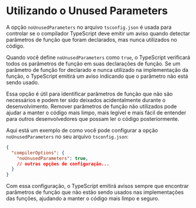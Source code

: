 # Utilizando o Unused Parameters

A opção `noUnusedParameters` no arquivo `tsconfig.json` é usada para controlar se o compilador TypeScript deve emitir um aviso quando detectar parâmetros de função que foram declarados, mas nunca utilizados no código.

Quando você define `noUnusedParameters` como `true`, o TypeScript verificará todos os parâmetros de função em suas declarações de função. Se um parâmetro de função for declarado e nunca utilizado na implementação da função, o TypeScript emitirá um aviso indicando que o parâmetro não está sendo usado.

Essa opção é útil para identificar parâmetros de função que não são necessários e podem ter sido deixados acidentalmente durante o desenvolvimento. Remover parâmetros de função não utilizados pode ajudar a manter o código mais limpo, mais legível e mais fácil de entender para outros desenvolvedores que possam ler o código posteriormente.

Aqui está um exemplo de como você pode configurar a opção `noUnusedParameters` no seu arquivo `tsconfig.json`:

```json
{
  "compilerOptions": {
    "noUnusedParameters": true,
    // outras opções de configuração...
  }
}
```

Com essa configuração, o TypeScript emitirá avisos sempre que encontrar parâmetros de função que não estão sendo usados nas implementações das funções, ajudando a manter o código mais limpo e seguro.
